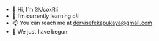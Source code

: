- 👋 Hi, I’m @JcoxRii
- 🌱 I’m currently learning c#
- 📫 You can reach me at dervisefekapukaya@gmail.com
- 💫 We just have begun

<!---
JcoxRii/JcoxRii is a ✨ special ✨ repository because its `README.md` (this file) appears on your GitHub profile.
You can click the Preview link to take a look at your changes.
--->
